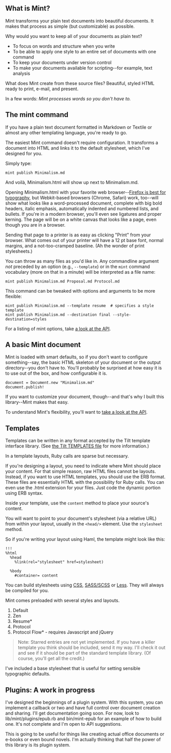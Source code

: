 What is Mint?
-------------

Mint transforms your plain text documents into beautiful documents. It makes that process as simple (but customizable) as possible.

Why would you want to keep all of your documents as plain text?

- To focus on words and structure when you write
- To be able to apply one style to an entire set of documents with one command
- To keep your documents under version control
- To make your documents available for scripting--for example, text analysis

What does Mint create from these source files? Beautiful, styled HTML ready to print, e-mail, and present.

In a few words: *Mint processes words so you don't have to.*

The mint command
----------------

If you have a plain text document formatted in Markdown or Textile or almost any other templating language, you're ready to go.

The easiest Mint command doesn't require configuration. It transforms a document into HTML and links it to the default stylesheet, which I've designed for you.

Simply type:

    mint publish Minimalism.md

And voil&agrave;, Minimalism.html will show up next to Minimalism.md.

Opening Minimalism.html with your favorite web browser--[Firefox is best for typography][Firefox typography], but Webkit-based browsers (Chrome, Safari) work, too--will show what looks like a word-processed document, complete with big bold headers, italic emphasis, automatically indented and numbered lists, and bullets. If you're in a modern browser, you'll even see ligatures and proper kerning. The page will be on a white canvas that looks like a page, even though you are in a browser.

Sending that page to a printer is as easy as clicking "Print" from your browser. What comes out of your printer will have a 12 pt base font, normal margins, and a not-too-cramped baseline. (Ah the wonder of print stylesheets.)

You can throw as many files as you'd like in. Any commandline argument *not* preceded by an option (e.g., `--template`) or in the `mint` command vocabulary (more on that in a minute) will be interpreted as a file name:

    mint publish Minimalism.md Proposal.md Protocol.md

This command can be tweaked with options and arguments to be more flexible:

    mint publish Minimalism.md --template resume  # specifies a style template
    mint publish Minimalism.md --destination final --style-destination=styles

For a listing of mint options, take [a look at the API][API].

A basic Mint document
---------------------

Mint is loaded with smart defaults, so if you don't want to configure something--say, the basic HTML skeleton of your document or the output directory--you don't have to. You'll probably be surprised at how easy it is to use out of the box, and how configurable it is.

    document = Document.new "Minimalism.md"
    document.publish!

If you want to customize your document, though--and that's why I built this library--Mint makes that easy.

To understand Mint's flexibility, you'll want to [take a look at the API][API].

[Firefox typography]: http://opentype.info/blog/2008/06/14/kerning-and-opentype-features-in-firefox-3/ "Firefox 3 supports kerning and automatic ligatures"

Templates
---------

Templates can be written in any format accepted by the Tilt template interface library. (See [the Tilt TEMPLATES file][Tilt templates] for more information.)

In a template layouts, Ruby calls are sparse but necessary.

If you're designing a layout, you need to indicate where Mint should place your content. For that simple reason, raw HTML files cannot be layouts. Instead, if you want to use HTML templates, you should use the ERB format. These files are essentially HTML with the possibility for Ruby calls. You can even use the .html extension for your files. Just code the dynamic portion using ERB syntax.

Inside your template, use the `content` method to place your source's content.

You will want to point to your document's stylesheet (via a relative URL) from within your layout, usually in the `<head/>` element. Use the `stylesheet` method.

So if you're writing your layout using Haml, the template might look like this:

    !!!
    %html
      %head
        %link(rel="stylesheet" href=stylesheet)

      %body
        #container= content

You can build stylesheets using [CSS][], [SASS/SCSS][] or [Less][]. They will always be compiled for you.

Mint comes preloaded with several styles and layouts.

1. Default
2. Zen
3. Resume\*
4. Protocol
5. Protocol Flow\* - requires Javascript and jQuery

> Note: Starred entries are not yet implemented. If you have a killer
> template you think should be included, send it my way. I'll check
> it out and see if it should be part of the standard template library.
> (Of course, you'll get all the credit.)

I've included a base stylesheet that is useful for setting sensible typographic defaults.

Plugins: A work in progress
---------------------------

I've designed the beginnings of a plugin system. With this system, you can implement a callback or two and have full control over document creation and sharing. I'll get documentation going soon. For now, look to lib/mint/plugins/epub.rb and bin/mint-epub for an example of how to build one. It's not complete and I'm open to API suggestions. 

This is going to be useful for things like creating actual office documents or e-books or even bound novels. I'm actually thinking that half the power of this library is its plugin system.

[API]: http://github.com/davejacobs/mint/tree/master/doc/API.md
[Tilt templates]: http://github.com/rtomayko/tilt/blob/master/TEMPLATES.md "A listing of all templates supported by Tilt."
[CSS]: http://en.wikipedia.org/wiki/Cascading_Style_Sheets
[SASS/SCSS]: http://sass-lang.com/
[Less]: http://lesscss.org/

